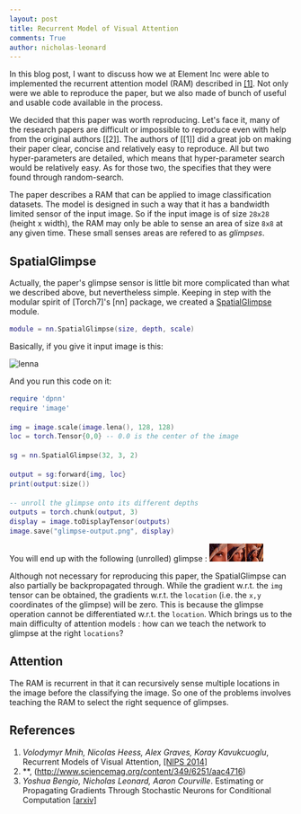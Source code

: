```yaml
---
layout: post
title: Recurrent Model of Visual Attention
comments: True
author: nicholas-leonard
---
```


<!---# Recurrent Model of Visual Attention-->

In this blog post, I want to discuss how we at Element Inc were able to
implemented the recurrent attention model (RAM) described in [[1]](#rmva.ref). 
Not only were we able to reproduce the paper, but we also made of bunch of
useful and usable code available in the process.

We decided that this paper was worth reproducing. 
Let's face it, many of the research papers are difficult or impossible to reproduce
even with help from the original authors [[2]]. 
The authors of [[1]] did a great job on making their paper clear, concise and relatively easy to reproduce.
All but two hyper-parameters are detailed, which means that hyper-parameter search would be relatively easy.
As for those two, the specifies that they were found through random-search.

The paper describes a RAM that can be applied to image classification datasets.
The model is designed in such a way that it has a bandwidth limited sensor of the input image.
So if the input image is of size `28x28` (height x width), the RAM may only be able to 
sense an area of size `8x8` at any given time. These small senses areas are refered to as *glimpses*. 

## SpatialGlimpse ##

Actually, the paper's glimpse sensor is little bit more 
complicated than what we described above, but nevertheless simple. 
Keeping in step with the modular spirit of [Torch7]'s [nn] package, we created a 
[SpatialGlimpse](https://github.com/nicholas-leonard/dpnn#nn.SpatialGlimpse) module.

```lua
module = nn.SpatialGlimpse(size, depth, scale)
```


Basically, if you give it input image is this:

![lenna](lenna.png)

And you run this code on it:

```lua
require 'dpnn'
require 'image'

img = image.scale(image.lena(), 128, 128)
loc = torch.Tensor{0,0} -- 0.0 is the center of the image

sg = nn.SpatialGlimpse(32, 3, 2)

output = sg:forward{img, loc}
print(output:size())

-- unroll the glimpse onto its different depths
outputs = torch.chunk(output, 3)
display = image.toDisplayTensor(outputs)
image.save("glimpse-output.png", display)
```

You will end up with the following (unrolled) glimpse :
![glimpse](images/glimpse-output.png)

Although not necessary for reproducing this paper, 
the SpatialGlimpse can also partially be backpropagated through.
While the gradient w.r.t. the `img` tensor can be obtained, 
the gradients w.r.t. the `location` (i.e. the `x,y` coordinates of the glimpse)
will be zero. 
This is because the glimpse operation cannot be differentiated w.r.t. the `location`.
Which brings us to the main difficulty of attention models : 
how can we teach the network to glimpse at the right `locations`?

## Attention ##

The RAM is recurrent in that it can recursively sense multiple locations 
in the image before the classifying the image.
So one of the problems involves teaching the RAM to select the right sequence of glimpses.




<a name='rmva.ref'></a>
## References

1. *Volodymyr Mnih, Nicolas Heess, Alex Graves, Koray Kavukcuoglu*, Recurrent Models of Visual Attention, [[NIPS 2014]](http://papers.nips.cc/paper/5542-recurrent-models-of-visual-attention)
2. **, (http://www.sciencemag.org/content/349/6251/aac4716)
3. *Yoshua Bengio, Nicholas Leonard, Aaron Courville*. Estimating or Propagating Gradients Through Stochastic Neurons for Conditional Computation [[arxiv]](http://arxiv.org/abs/1308.3432)
